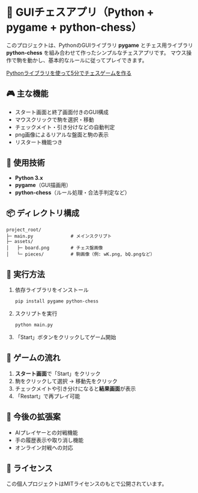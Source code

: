 # 🧩 GUIチェスアプリ（Python + pygame + python-chess）

このプロジェクトは、PythonのGUIライブラリ **pygame** とチェス用ライブラリ **python-chess** を組み合わせて作ったシンプルなチェスアプリです。  マウス操作で駒を動かし、基本的なルールに従ってプレイできます。

[Pythonライブラリを使って5分でチェスゲームを作る](https://qiita.com/morgen-code/items/45c790e78bc433157524)

## 🎮 主な機能

- スタート画面と終了画面付きのGUI構成  
- マウスクリックで駒を選択・移動  
- チェックメイト・引き分けなどの自動判定  
- png画像によるリアルな盤面と駒の表示  
- リスタート機能つき

## 🧱 使用技術

- **Python 3.x**  
- **pygame**（GUI描画用）  
- **python-chess**（ルール処理・合法手判定など）

## 📦 ディレクトリ構成

```
project_root/
├─ main.py              # メインスクリプト
├─ assets/
│   ├─ board.png        # チェス盤画像
│   └─ pieces/          # 駒画像（例: wK.png, bQ.pngなど）
```

## 🚀 実行方法

1. 依存ライブラリをインストール  
   ```bash
   pip install pygame python-chess
   ```

2. スクリプトを実行  
   ```bash
   python main.py
   ```

3. 「Start」ボタンをクリックしてゲーム開始

## 🏁 ゲームの流れ

1. **スタート画面**で「Start」をクリック  
2. 駒をクリックして選択 → 移動先をクリック  
3. チェックメイトや引き分けになると**結果画面**が表示  
4. 「Restart」で再プレイ可能  

## 🧩 今後の拡張案

- AIプレイヤーとの対戦機能  
- 手の履歴表示や取り消し機能  
- オンライン対戦への対応

## 📜 ライセンス

この個人プロジェクトはMITライセンスのもとで公開されています。 
